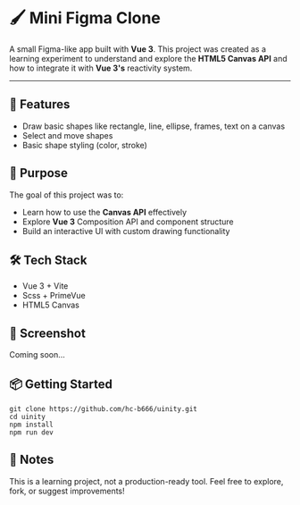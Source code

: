 # 🖌️ Mini Figma Clone

A small Figma-like app built with **Vue 3**.
This project was created as a learning experiment to understand and explore the **HTML5 Canvas API** and how to integrate it with **Vue 3's** reactivity system.

---

## 🚀 Features

- Draw basic shapes like rectangle, line, ellipse, frames, text on a canvas
- Select and move shapes
- Basic shape styling (color, stroke)

## 🎯 Purpose

The goal of this project was to:

- Learn how to use the **Canvas API** effectively
- Explore **Vue 3** Composition API and component structure
- Build an interactive UI with custom drawing functionality

## 🛠️ Tech Stack

- Vue 3 + Vite
- Scss + PrimeVue
- HTML5 Canvas

## 📸 Screenshot

Coming soon...

## 📦 Getting Started

```shell
git clone https://github.com/hc-b666/uinity.git
cd uinity
npm install
npm run dev
```

## 📌 Notes

This is a learning project, not a production-ready tool.
Feel free to explore, fork, or suggest improvements!
